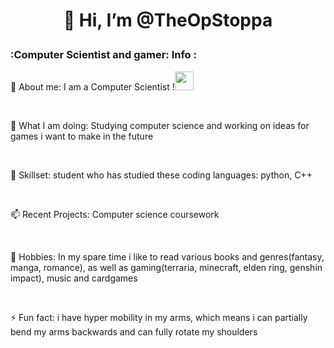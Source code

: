 <div id="header" align="center">

 <h1>

  👋 Hi, I’m @TheOpStoppa

 </h1>

</div>

### :Computer Scientist and gamer: Info :

👀 About me: I am a Computer Scientist  !<img src="[https://media.giphy.com/media/WUlplcMpOCEmTGBtBW/giphy.gif](https://i.pinimg.com/originals/29/12/98/29129842108c46684a26c427741db074.gif)" width="30"> 

<br>

🌱 What I am doing: Studying computer science and working on ideas for games i want to make in the future

<br>

💞️ Skillset: student who has studied these coding languages: python, C++

<br>

📫 Recent Projects: Computer science coursework

<br>

🌱 Hobbies: In my spare time i like to read various books and genres(fantasy, manga, romance), as well as gaming(terraria, minecraft, elden ring, genshin impact), music and cardgames

<br>

⚡ Fun fact: i have hyper mobility in my arms, which means i can partially bend my arms backwards and can fully rotate my shoulders
<!---
TheOpStoppa/TheOpStoppa is a ✨ special ✨ repository because its `README.md` (this file) appears on your GitHub profile.
You can click the Preview link to take a look at your changes.
--->
